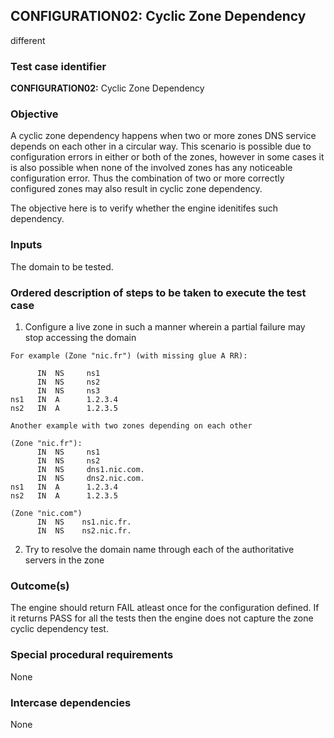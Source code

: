 ## CONFIGURATION02: Cyclic Zone Dependency
different

### Test case identifier

**CONFIGURATION02:** Cyclic Zone Dependency

### Objective 
A cyclic zone dependency happens when two or more zones DNS service depends on
each other in a circular way. This scenario is possible due to configuration
errors in either or both of the zones, however in some cases it is also possible
when none of the involved zones has any noticeable configuration error. Thus the
combination of two or more correctly configured zones may also result in cyclic
zone dependency.

The objective here is to verify whether the engine idenitifes such dependency.


### Inputs

The domain to be tested.

### Ordered description of steps to be taken to execute the test case

1. Configure a live zone in such a manner wherein a partial failure may stop
accessing the domain

```
For example (Zone "nic.fr") (with missing glue A RR): 

      IN  NS     ns1
      IN  NS     ns2
      IN  NS     ns3
ns1   IN  A      1.2.3.4
ns2   IN  A      1.2.3.5
```
```
Another example with two zones depending on each other

(Zone "nic.fr"):
      IN  NS     ns1
      IN  NS     ns2
      IN  NS     dns1.nic.com.
      IN  NS     dns2.nic.com.
ns1   IN  A      1.2.3.4
ns2   IN  A      1.2.3.5

(Zone "nic.com")
      IN  NS    ns1.nic.fr.
      IN  NS    ns2.nic.fr.
```
2. Try to resolve the domain name through each of the authoritative servers in
the zone 

### Outcome(s)

The engine should return FAIL atleast once for the configuration defined. If it
returns PASS for all the tests then the engine does not capture the zone cyclic
dependency test.

### Special procedural requirements	

None

### Intercase dependencies

None

